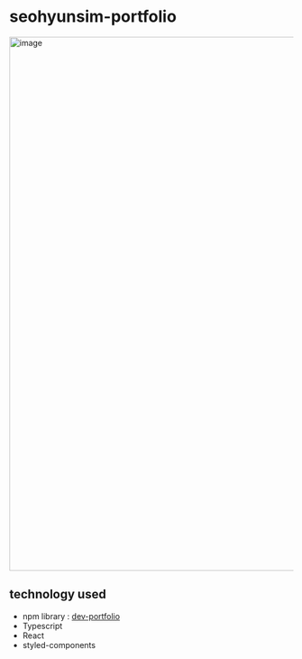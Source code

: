 # seohyunsim-portfolio
<img width="945" alt="image" src="https://user-images.githubusercontent.com/83394348/190578843-fde9f852-21ae-451d-a0ab-e831d26e135e.png">

## technology used
- npm library : <a href='https://www.npmjs.com/package/dev-portfolio'>dev-portfolio</a>
- Typescript
- React
- styled-components